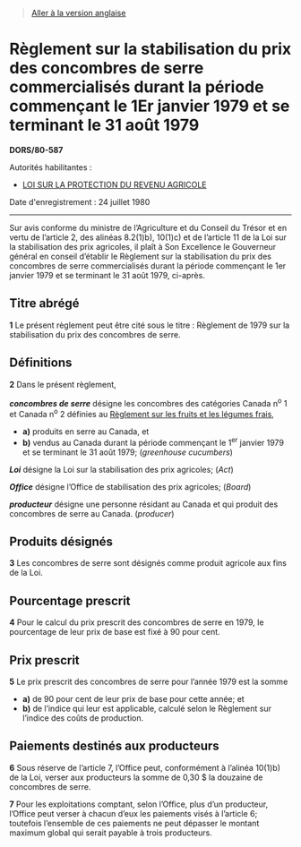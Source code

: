 > [Aller à la version anglaise](/en/Regulations/Statutory%20Orders%20and%20Regulations/80/587.md)

# Règlement sur la stabilisation du prix des concombres de serre commercialisés durant la période commençant le 1Er janvier 1979 et se terminant le 31 août 1979

**DORS/80-587**

Autorités habilitantes : 
- [LOI SUR LA PROTECTION DU REVENU AGRICOLE](/fr/Lois/Lois%20du%20Canada/1991/ch.%2022.md)

Date d'enregistrement : 24 juillet 1980

----------

Sur avis conforme du ministre de l’Agriculture et du Conseil du Trésor et en vertu de l’article 2, des alinéas 8.2(1)b), 10(1)c) et de l’article 11 de la Loi sur la stabilisation des prix agricoles, il plaît à Son Excellence le Gouverneur général en conseil d’établir le Règlement sur la stabilisation du prix des concombres de serre commercialisés durant la période commençant le 1er janvier 1979 et se terminant le 31 août 1979, ci-après.




## Titre abrégé


**1** Le présent règlement peut être cité sous le titre : Règlement de 1979 sur la stabilisation du prix des concombres de serre.




## Définitions


**2** Dans le présent règlement,

***concombres de serre*** désigne les concombres des catégories Canada n<sup>o</sup> 1 et Canada n<sup>o</sup> 2 définies au [Règlement sur les fruits et les légumes frais](/fr/Règlements/Codification%20des%20règlements%20du%20Canada/201-300/C.R.C.,%20ch.%20285.md),
- **a)** produits en serre au Canada, et
- **b)** vendus au Canada durant la période commençant le 1<sup>er</sup> janvier 1979 et se terminant le 31 août 1979; (*greenhouse cucumbers*)

***Loi*** désigne la Loi sur la stabilisation des prix agricoles; (*Act*)

***Office*** désigne l’Office de stabilisation des prix agricoles; (*Board*)

***producteur*** désigne une personne résidant au Canada et qui produit des concombres de serre au Canada. (*producer*)




## Produits désignés


**3** Les concombres de serre sont désignés comme produit agricole aux fins de la Loi.




## Pourcentage prescrit


**4** Pour le calcul du prix prescrit des concombres de serre en 1979, le pourcentage de leur prix de base est fixé à 90 pour cent.




## Prix prescrit


**5** Le prix prescrit des concombres de serre pour l’année 1979 est la somme
- **a)** de 90 pour cent de leur prix de base pour cette année; et
- **b)** de l’indice qui leur est applicable, calculé selon le Règlement sur l’indice des coûts de production.




## Paiements destinés aux producteurs


**6** Sous réserve de l’article 7, l’Office peut, conformément à l’alinéa 10(1)b) de la Loi, verser aux producteurs la somme de 0,30 $ la douzaine de concombres de serre.



**7** Pour les exploitations comptant, selon l’Office, plus d’un producteur, l’Office peut verser à chacun d’eux les paiements visés à l’article 6; toutefois l’ensemble de ces paiements ne peut dépasser le montant maximum global qui serait payable à trois producteurs.



